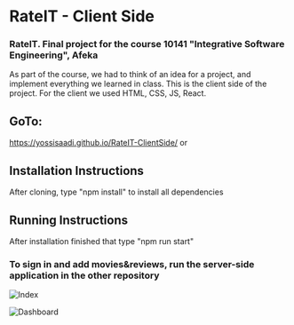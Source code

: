 # RateIT - Client Side

### RateIT. Final project for the course 10141 "Integrative Software Engineering", Afeka
As part of the course, we had to think of an idea for a project, and implement everything we learned in class.
This is the client side of the project.
For the client we used HTML, CSS, JS, React.

## GoTo:
https://yossisaadi.github.io/RateIT-ClientSide/
or

## Installation Instructions
After cloning, type "npm install" to install all dependencies
## Running Instructions
After installation finished that type "npm run start"

### To sign in and add movies&reviews, run the server-side application in the other repository

![Index](https://i.imgur.com/LGm8KhF.gif)

![Dashboard](https://i.imgur.com/QCQ1yAL.gif)
